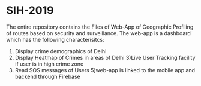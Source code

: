 # SIH-2019
The entire repository contains the Files of Web-App of Geographic Profiling of routes based on security and surveillance.
The web-app is a dashboard which has the following characterisitcs:
1) Display crime demographics of Delhi
2) Display Heatmap of Crimes in areas of Delhi
3)Live User Tracking facility if user is in high crime zone
4) Read SOS messages of Users
5)web-app is linked to the mobile app and backend through Firebase
